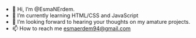 - 👋 Hi, I’m @EsmaNErdem.
- 🌱 I’m currently learning HTML/CSS and JavaScript
- 💞️ I’m looking forward to hearing your thoughts on my amature projects.
- 📫 How to reach me esmaerdem94@gmail.com

<!---
EsmaNErdem/EsmaNErdem is a ✨ special ✨ repository because its `README.md` (this file) appears on your GitHub profile.
You can click the Preview link to take a look at your changes.
--->
